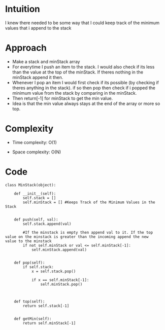 # Intuition
<!-- Describe your first thoughts on how to solve this problem. -->
I knew there needed to be some way that I could keep track of the minimum values that i append to the stack

# Approach
<!-- Describe your approach to solving the problem. -->
* Make a stack and minStack array
* For everytime I push an item to the stack. I would also check if its less than the value at the top of the minStack. If theres nothing in the minStack append it then.
* Whenever I pop an item I would first check if its possible (by checking if theres anything in the stack). if so then pop then check if i popped the minimum value from the stack by comparing in the minStack.
* Then return[-1] for minStack to get the min value.
* Idea is that the min value always stays at the end of the array or more so top.

# Complexity
- Time complexity: O(1)
<!-- Add your time complexity here, e.g. $$O(n)$$ -->

- Space complexity: O(N)
<!-- Add your space complexity here, e.g. $$O(n)$$ -->

# Code
```
class MinStack(object):

    def __init__(self):
        self.stack = []
        self.minStack = [] #Keeps Track of the Minimum Values in the Stack
        

    def push(self, val):
        self.stack.append(val)

        #If the minstack is empty then append val to it. If the top value on the minstack is greater than the incoming append the new value to the minstack
        if not self.minStack or val <= self.minStack[-1]:
            self.minStack.append(val)

        
    def pop(self):
        if self.stack:
            x = self.stack.pop()

            if x == self.minStack[-1]:
                self.minStack.pop()

        

    def top(self):
        return self.stack[-1]
        

    def getMin(self):
        return self.minStack[-1]


        
```
